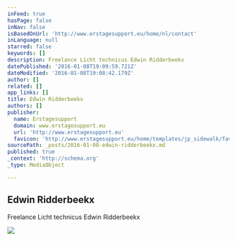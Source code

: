 ```yaml
---
inFeed: true
hasPage: false
inNav: false
isBasedOnUrl: 'http://www.erstagesupport.eu/home/nl/contact'
inLanguage: null
starred: false
keywords: []
description: Freelance Licht technicus Edwin Ridderbeekx
datePublished: '2016-01-08T19:09:59.721Z'
dateModified: '2016-01-08T19:08:42.179Z'
author: []
related: []
app_links: []
title: Edwin Ridderbeekx
authors: []
publisher:
  name: Erstagesupport
  domain: www.erstagesupport.eu
  url: 'http://www.erstagesupport.eu'
  favicon: 'http://www.erstagesupport.eu/home/templates/jp_sidewalk/favicon.ico'
sourcePath: _posts/2016-01-08-edwin-ridderbeekx.md
published: true
_context: 'http://schema.org'
_type: MediaObject

---
```

<article style=""><h1>Edwin Ridderbeekx</h1><p>Freelance Licht technicus Edwin Ridderbeekx</p><img src="https://s3-us-west-2.amazonaws.com/the-grid-img/p/c87688d766b31969cc5d5294295a72d631c2edda.jpg" /></article>